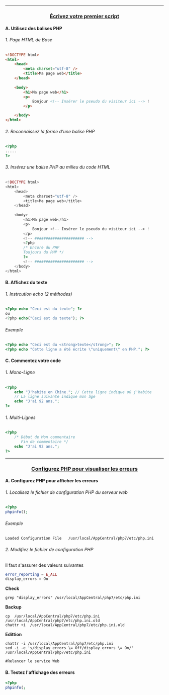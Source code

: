 ------------------------------------------------------------------------------------------------------------------------------------------
### <p align='center'> [Écrivez votre premier script](https://openclassrooms.com/fr/courses/918836-concevez-votre-site-web-avec-php-et-mysql/4238116-ecrivez-votre-premier-script)</p>

#### A. Utilisez des balises PHP
###### 1. Page HTML de Base
```html
<!DOCTYPE html>
<html>
    <head>
        <meta charset="utf-8" />
        <title>Ma page web</title>
    </head>
    
    <body>
        <h1>Ma page web</h1>
        <p>
            Bonjour <!-- Insérer le pseudo du visiteur ici --> !
        </p>

    </body>
</html>
```
###### 2. Reconnaissez la forme d'une balise PHP
```php
<?php
.....
?>
```

###### 3. Insérez une balise PHP au milieu du code HTML
```php
<!DOCTYPE html>
<html>
    <head>
        <meta charset="utf-8" />
        <title>Ma page web</title>
    </head>
    
    <body>
        <h1>Ma page web</h1>
        <p>
            Bonjour <!-- Insérer le pseudo du visiteur ici --> !
        </p>
        <!-- ###################### -->        
        <?php
        /* Encore du PHP
        Toujours du PHP */
        ?>
        <!-- ###################### -->        
    </body>
</html>
```

#### B. Affichez du texte
###### 1. Instrcution echo (2 méthodes)
```php
<?php echo "Ceci est du texte"; ?>
ou
<?php echo("Ceci est du texte"); ?>
```
###### Exemple
```php
<?php echo "Ceci est du <strong>texte</strong>"; ?>
<?php echo "Cette ligne a été écrite \"uniquement\" en PHP."; ?>
```

#### C. Commentez votre code
###### 1. Mono-Ligne
```php
<?php
    echo "J'habite en Chine."; // Cette ligne indique où j'habite
    // La ligne suivante indique mon âge
    echo "J'ai 92 ans.";
?>
```

###### 1. Multi-Lignes
```php
<?php
    /* Début de Mon commentaire
       Fin de commentaire */
    echo "J'ai 92 ans.";
?>
```

------------------------------------------------------------------------------------------------------------------------------------------
### <p align='center'> [Configurez PHP pour visualiser les erreurs](https://openclassrooms.com/fr/courses/918836-concevez-votre-site-web-avec-php-et-mysql/4238821-configurez-php-pour-visualiser-les-erreurs)</p>


#### A. Configurez PHP pour afficher les erreurs
###### 1. Localisez le fichier de configuration PHP du serveur web
```php
<?php
phpinfo();
```
###### Exemple
```
Loaded Configuration File	/usr/local/AppCentral/php7/etc/php.ini
```

###### 2. Modifiez le fichier de configuration PHP
Il faut s'assurer des valeurs suivantes
```php
error_reporting = E_ALL
display_errors = On
```

**Check**
```console
grep "display_errors" /usr/local/AppCentral/php7/etc/php.ini
```

**Backup**
```console
cp  /usr/local/AppCentral/php7/etc/php.ini /usr/local/AppCentral/php7/etc/php.ini.old
chattr +i  /usr/local/AppCentral/php7/etc/php.ini.old
```

**Edittion**
```console
chattr -i /usr/local/AppCentral/php7/etc/php.ini
sed -i -e 's/display_errors \= Off/display_errors \= On/' /usr/local/AppCentral/php7/etc/php.ini

#Relancer le service Web
```

#### B. Testez l'affichage des erreurs
```php
<?php
phpinfo(;
```
